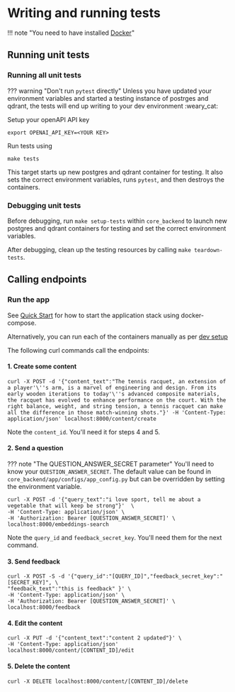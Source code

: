 # Writing and running tests

!!! note "You need to have installed [Docker](https://docs.docker.com/get-docker/)"

## Running unit tests

### Running all unit tests
??? warning "Don't run `pytest` directly"
    Unless you have updated your environment variables and started a testing instance
    of postrges and qdrant, the tests will end up writing to your dev environment :weary_cat:

Setup your openAPI API key

    export OPENAI_API_KEY=<YOUR KEY>

Run tests using

    make tests

This target starts up new postgres and qdrant container for testing. It also sets the
correct environment variables, runs `pytest`, and then destroys the containers.

### Debugging unit tests

Before debugging, run `make setup-tests` within `core_backend` to launch new postgres and
qdrant containers for testing and set the correct environment variables.

After debugging, clean up the testing resources by calling `make teardown-tests`.

## Calling endpoints

### Run the app

See [Quick Start](../index.md#quick_start) for how to start the application stack
using docker-compose.

Alternatively, you can run each of the containers manually as per [dev setup](setup.md)

The following curl commands call the endpoints:

#### 1. Create some content

    curl -X POST -d '{"content_text":"The tennis racquet, an extension of a player'\''s arm, is a marvel of engineering and design. From its early wooden iterations to today'\''s advanced composite materials, the racquet has evolved to enhance performance on the court. With the right balance, weight, and string tension, a tennis racquet can make all the difference in those match-winning shots."}' -H 'Content-Type: application/json' localhost:8000/content/create

Note the `content_id`. You'll need it for steps 4 and 5.

#### 2. Send a question

??? note "The QUESTION_ANSWER_SECRET parameter"
    You'll need to know your `QUESTION_ANSWER_SECRET`. The default value can be found
    in `core_backend/app/configs/app_config.py` but can be overridden by setting the environment
    variable.
```
curl -X POST -d '{"query_text":"i love sport, tell me about a vegetable that will keep be strong"}'  \
-H 'Content-Type: application/json' \
-H 'Authorization: Bearer [QUESTION_ANSWER_SECRET]' \
localhost:8000/embeddings-search
```
Note the `query_id` and `feedback_secret_key`. You'll need them for the next command.

#### 3. Send feedback

    curl -X POST -S -d '{"query_id":"[QUERY_ID]","feedback_secret_key":"[SECRET_KEY]", \
    "feedback_text":"this is feedback" }' \
    -H 'Content-Type: application/json' \
    -H 'Authorization: Bearer [QUESTION_ANSWER_SECRET]' \
    localhost:8000/feedback

#### 4. Edit the content

    curl -X PUT -d '{"content_text":"content 2 updated"}' \
    -H 'Content-Type: application/json' localhost:8000/content/[CONTENT_ID]/edit

#### 5. Delete the content

    curl -X DELETE localhost:8000/content/[CONTENT_ID]/delete
